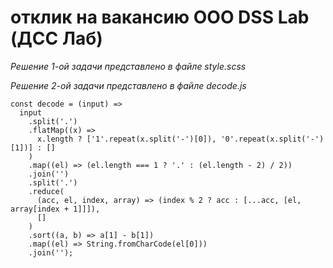 # отклик на вакансию ООО DSS Lab (ДСС Лаб)

*Решение 1-ой задачи представлено в файле style.scss*

*Решение 2-ой задачи представлено в файле decode.js*

```
const decode = (input) =>
  input
    .split('.')
    .flatMap((x) =>
      x.length ? ['1'.repeat(x.split('-')[0]), '0'.repeat(x.split('-')[1])] : []
    )
    .map((el) => (el.length === 1 ? '.' : (el.length - 2) / 2))
    .join('')
    .split('.')
    .reduce(
      (acc, el, index, array) => (index % 2 ? acc : [...acc, [el, array[index + 1]]]),
      []
    )
    .sort((a, b) => a[1] - b[1])
    .map((el) => String.fromCharCode(el[0]))
    .join('');
```
